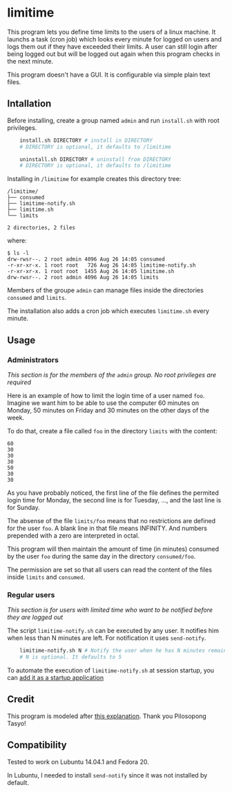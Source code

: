 # limitime

This program lets you define time limits to the users of a linux machine.
It launchs a task (cron job) which looks every minute for logged on users and logs them out
if they have exceeded their limits. A user can still login after being logged out but will be
logged out again when this program checks in the next minute.

This program doesn't have a GUI. It is configurable via simple plain text files.

## Intallation

Before installing, create a group named `admin` and run `install.sh` with root privileges.

```sh
    install.sh DIRECTORY # install in DIRECTORY
    # DIRECTORY is optional, it defaults to /limitime

    uninstall.sh DIRECTORY # uninstall from DIRECTORY
    # DIRECTORY is optional, it defaults to /limitime
```

Installing in `/limitime` for example creates this directory tree:

    /limitime/
    ├── consumed
    ├── limitime-notify.sh
    ├── limitime.sh
    └── limits

    2 directories, 2 files

where:

    $ ls -l
    drw-rwsr--. 2 root admin 4096 Aug 26 14:05 consumed
    -r-xr-xr-x. 1 root root   726 Aug 26 14:05 limitime-notify.sh
    -r-xr-xr-x. 1 root root  1455 Aug 26 14:05 limitime.sh
    drw-rwsr--. 2 root admin 4096 Aug 26 14:05 limits

Members of the groupe `admin` can manage files inside the directories `consumed` and `limits`.

The installation also adds a cron job which executes `limitime.sh` every minute.

## Usage

### Administrators

*This section is for the members of the `admin` group. No root privileges are required*

Here is an example of how to limit the login time of a user named `foo`.
Imagine we want him to be able to use the computer 60 minutes on Monday, 50 minutes on Friday and 30 minutes on the other
days of the week.

To do that, create a file called `foo` in the directory `limits` with the content:

    60
    30
    30
    30
    50
    30
    30

As you have probably noticed, the first line of the file defines the permited login time for Monday,
the second line is for Tuesday, ..., and the last line is for Sunday.

The absense of the file `limits/foo` means that no restrictions are defined for the user `foo`.
A blank line in that file means INFINITY. And numbers prepended with a zero are interpreted in octal.

This program will then maintain the amount of time (in minutes) consumed by the user `foo` 
during the same day in the directory `consumed/foo`.

The permission are set so that all users can read the content of the files inside `limits` and `consumed`.

### Regular users

*This section is for users with limited time who want to be notified before they are logged out*

The script `limitime-notify.sh` can be executed by any user. It notifies him when less than
N minutes are left. For notification it uses `send-notify`.

```sh
    limitime-notify.sh N # Notify the user when he has N minutes remaining
    # N is optional. It defaults to 5
```

To automate the execution of `limitime-notify.sh` at session startup, you can [add it as a startup application](http://askubuntu.com/questions/178567/how-to-add-a-program-as-startup-application-from-terminal)

## Credit

This program is modeled after [this explanation](http://forums.linuxmint.com/viewtopic.php?f=47&t=72317&start=0). Thank you Pilosopong Tasyo!

## Compatibility

Tested to work on Lubuntu 14.04.1 and Fedora 20.

In Lubuntu, I needed to install `send-notify` since it was not installed by default.
